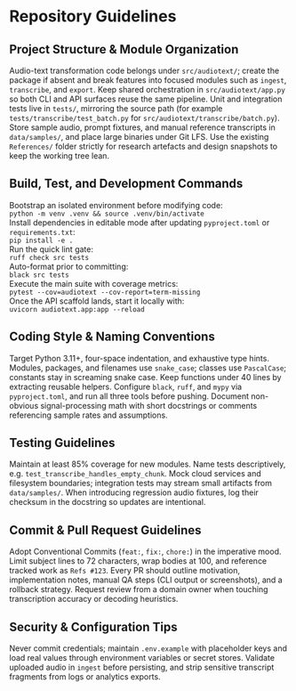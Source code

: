 # Repository Guidelines

## Project Structure & Module Organization
Audio-text transformation code belongs under `src/audiotext/`; create the package if absent and break features into focused modules such as `ingest`, `transcribe`, and `export`. Keep shared orchestration in `src/audiotext/app.py` so both CLI and API surfaces reuse the same pipeline. Unit and integration tests live in `tests/`, mirroring the source path (for example `tests/transcribe/test_batch.py` for `src/audiotext/transcribe/batch.py`). Store sample audio, prompt fixtures, and manual reference transcripts in `data/samples/`, and place large binaries under Git LFS. Use the existing `References/` folder strictly for research artefacts and design snapshots to keep the working tree lean.

## Build, Test, and Development Commands
Bootstrap an isolated environment before modifying code:  
`python -m venv .venv && source .venv/bin/activate`  
Install dependencies in editable mode after updating `pyproject.toml` or `requirements.txt`:  
`pip install -e .`  
Run the quick lint gate:  
`ruff check src tests`  
Auto-format prior to committing:  
`black src tests`  
Execute the main suite with coverage metrics:  
`pytest --cov=audiotext --cov-report=term-missing`  
Once the API scaffold lands, start it locally with:  
`uvicorn audiotext.app:app --reload`

## Coding Style & Naming Conventions
Target Python 3.11+, four-space indentation, and exhaustive type hints. Modules, packages, and filenames use `snake_case`; classes use `PascalCase`; constants stay in screaming snake case. Keep functions under 40 lines by extracting reusable helpers. Configure `black`, `ruff`, and `mypy` via `pyproject.toml`, and run all three tools before pushing. Document non-obvious signal-processing math with short docstrings or comments referencing sample rates and assumptions.

## Testing Guidelines
Maintain at least 85% coverage for new modules. Name tests descriptively, e.g. `test_transcribe_handles_empty_chunk`. Mock cloud services and filesystem boundaries; integration tests may stream small artifacts from `data/samples/`. When introducing regression audio fixtures, log their checksum in the docstring so updates are intentional.

## Commit & Pull Request Guidelines
Adopt Conventional Commits (`feat:`, `fix:`, `chore:`) in the imperative mood. Limit subject lines to 72 characters, wrap bodies at 100, and reference tracked work as `Refs #123`. Every PR should outline motivation, implementation notes, manual QA steps (CLI output or screenshots), and a rollback strategy. Request review from a domain owner when touching transcription accuracy or decoding heuristics.

## Security & Configuration Tips
Never commit credentials; maintain `.env.example` with placeholder keys and load real values through environment variables or secret stores. Validate uploaded audio in `ingest` before persisting, and strip sensitive transcript fragments from logs or analytics exports.
